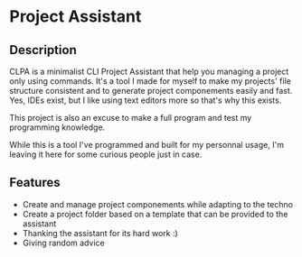 # Project Assistant

## Description

CLPA is a minimalist CLI Project Assistant that help you managing a project only using commands. It's a tool I made for myself to make my projects' file structure consistent and to generate project componements easily and fast. Yes, IDEs exist, but I like using text editors more so that's why this exists.

This project is also an excuse to make a full program and test my programming knowledge.

While this is a tool I've programmed and built for my personnal usage, I'm leaving it here for some curious people just in case.

## Features

- Create and manage project componements while adapting to the techno
- Create a project folder based on a template that can be provided to the assistant
- Thanking the assistant for its hard work :)
- Giving random advice